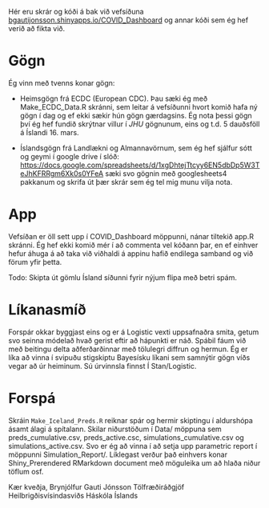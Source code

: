 Hér eru skrár og kóði á bak við vefsíðuna [bgautijonsson.shinyapps.io/COVID_Dashboard](https://bgautijonsson.shinyapps.io/COVID_Dashboard/) og annar kóði sem ég hef verið að fikta við.

# Gögn

Ég vinn með tvenns konar gögn:

* Heimsgögn frá ECDC (European CDC). Þau sæki ég með Make_ECDC_Data.R skránni, sem leitar á vefsíðunni hvort komið hafa ný gögn í dag og ef ekki sækir hún gögn gærdagsins. Ég nota þessi gögn því ég hef fundið skrýtnar villur í *JHU* gögnunum, eins og t.d. 5 dauðsföll á Íslandi 16. mars.

* Íslandsgögn frá Landlækni og Almannavörnum, sem ég hef sjálfur sótt og geymi í google drive í slóð: https://docs.google.com/spreadsheets/d/1xgDhtejTtcyy6EN5dbDp5W3TeJhKFRRgm6Xk0s0YFeA sæki svo gögnin með googlesheets4 pakkanum og skrifa út þær skrár sem ég tel mig munu vilja nota.

# App

Vefsíðan er öll sett upp í COVID_Dashboard möppunni, nánar tiltekið app.R skránni. Ég hef ekki komið mér í að commenta vel kóðann þar, en ef einhver hefur áhuga á að taka við viðhaldi á appinu hafið endilega samband og við förum yfir þetta.

Todo: Skipta út gömlu Ísland síðunni fyrir nýjum flipa með betri spám.

# Líkanasmíð

Forspár okkar byggjast eins og er á Logistic vexti uppsafnaðra smita, getum svo seinna módelað hvað gerist eftir að hápunkti er náð. Spábil fáum við með beitingu delta aðferðarðinnar með tölulegri diffrun og hermun. Ég er líka að vinna í svipuðu stigskiptu Bayesísku líkani sem samnýtir gögn víðs vegar að úr heiminum. Sú úrvinnsla finnst Í Stan/Logistic.

# Forspá

Skráin `Make_Iceland_Preds.R` reiknar spár og hermir skiptingu í aldurshópa ásamt álagi á spítalann. Skilar niðurstöðum í Data/ möppuna sem preds_cumulative.csv, preds_active.csc, simulations_cumulative.csv og simulations_active.csv. Svo er ég að vinna í að setja upp parametric report í möppunni Simulation_Report/. Líklegast verður það einhvers konar Shiny_Prerendered RMarkdown document með möguleika um að hlaða niður töflum osf.


Kær kveðja,
Brynjólfur Gauti Jónsson
Tölfræðiráðgjöf Heilbrigðisvísindasviðs Háskóla Íslands